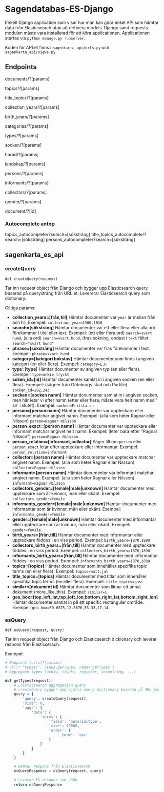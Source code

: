 # Sagendatabas-ES-Django

Enkelt Django application som visar hur man kan göra enkel API som hämtar data från Elasticserach utan att definera models.
Django samt requests modulen måste vara installerad för att köra applicationen.
Applicationen startas via `python manage.py runserver`.

Koden för API:et finns i `sagenkarta_api/urls.py` och `sagenkarta_api/views.py`

## Endpoints

documents/?[params]

topics/?[params]

title_topics/?[params]

collection_years/?[params]

birth_years/?[params]

categories/?[params]

types/?[params]

socken/?[params]

harad/?[params]

landskap/?[params]

persons/?[params]

informants/?[params]

collectors/?[params]

gender/?[params]

document/?[id]

### Autocomplete antop
topics_autocomplete/?search=[söksträng]
title_topics_autocomplete/?search=[söksträng]
persons_autocomplete/?search=[söksträng]

## sagenkarta_es_api

### createQuery
`def createQuery(request)`

Tar inn request object från Django och bygger upp Elasticsearch query baserad på querysträng från URL:et. Levererar Elasticsearch query som dictionary.

Giltiga params:
- **collection_years=[från,till]**
Hämtar documenter var `year` är mellan från och till. Exempel: `collection_year=1900,1910`
- **search=[söksträng]**
Hämtar documenter var ett eller flera eller alla ord förekommer i titel eller text. Exempel: (ett eller flera ord) `search=svart hund`, (alla ord) `search=svart,hund`, (fras sökning, endast i `text` fältet `search="svart hund"`
- **phrase=[söksträng]**
Hämtar documenter var fras förekommer i text. Exempel: `phrase=svart hund`
- **category=[kategori bokstav]**
Hämtar documenter som finns i angiven kategori (en eller flera). Exempel: `category=L,H`
- **type=[type]**
Hämtar documenter av angiven typ (en eller flera). Exempel: `type=arkiv,tryckt`
- **soken_id=[id]**
Hämtar documenter samlat in i angiven socken (en eller flera). Exempel: (sägner från Göteborgs stad och Partille) `socken_id=202,243`
- **socken=[socken namn]**
Hämtar documenter samlat in i angiven socken, men här letar vi efter namn (etter eller flera, måste vara helt namn med ' sn' i slutet). Exempel: `socken=Fritsla sn`
- **person=[person namn]**
Hämtar documenter var uppteckare eller informant matchar angivet namn. Exempel: (alla som heter Ragnar eller Nilsson) `person=Ragnar Nilsson`
- **person_exact=[person namn]**
Hämtar documenter var uppteckare eller informant matchar angivet helt namn. Exempel: (leter bara efter "Ragnar Nilsson") `person=Ragnar Nilsson`
- **person_relation=[informant,collector]**
Säger till om `person` eller `person_exact` letar efter uppteckare eller informantar. Exempel: `person_relation=informant`
- **collector=[person namn]**
Hämtar documenter var uppteckare matchar angivet namn. Exempel: (alla som heter Ragnar eller Nilsson) `collector=Ragnar Nilsson`
- **informant=[person namn]**
Hämtar documenter var informant matchar angivet namn. Exempel: (alla som heter Ragnar eller Nilsson) `informant=Ragnar Nilsson`
- **collectors_gender=[female|male|unknown]**
Hämtar documenter med uppteckare som är kvinnor, män eller okänt. Exempel: `collectors_gender=female`
- **informants_gender=[female|male|unknown]**
Hämtar documenter med informantar som är kvinnor, män eller okänt. Exempel: `informants_gender=female`
- **gender=[female|male|unknown]**
Hämtar documenter med informantar eller uppteckare som är kvinnor, män eller okänt. Exempel: `gender=female`
- **birth_years=[från,till]**
Hämtar documenter med informantar eller uppteckare föddes i en viss period. Exempel: `birth_years=1870,1890`
- **collectors_birth_years=[från,till]**
Hämtar documenter med uppteckare föddes i en viss period. Exempel: `collectors_birth_years=1870,1890`
- **informants_birth_years=[från,till]**
Hämtar documenter med informantar föddes i en viss period. Exempel: `informants_birth_years=1870,1890`
- **topics=[topics]**
Hämtar documenter som innehåller specifika topic terms (en eller flera). Exempel: `topics=natt,jul`
- **title_topics=[topics]**
Hämtar documenter med titlar som innehåller specifika topic terms (en eller flera). Exempel: `title_topics=gast`
- **similar=[dokument id]**
Hämtar documenter som liknar ett annat dokument (more_like_this). Exempel: `similar=1`
- **geo_box=[top_left_lat,top_left_lon,bottom_right_lat,bottom_right_lon]**
Hämtar documenter samlat in på ett specific rectangular område. Exempel: `geo_box=59.6875,12.6576,58.33,17.14`

### esQuery
`def esQuery(request, query)`

Tar inn request object från Django och Elasticsearch dickionary och leverar respons från Elasticserach.

Exempel:
```python
# Endpoint /urls/?[params]
# url(r'^types/', views.getTypes, name='getTypes')
# Aggregate types (arkiv, tryckt, register, inspelning, ...)

def getTypes(request):
	# Elasticsearch aggregation query
	# createQuery bygger upp själva query dictionary baserad på URL paramsträng
	query = {
		'query': createQuery(request),
		'size': 0,
		'aggs': {
			'data': {
				'terms': {
					'field': 'materialtype',
					'size': 10000,
					'order': {
						'_term': 'asc'
					}
				}
			}
		}
	}

	# Hämtar respons från Elasticsearch
	esQueryResponse = esQuery(request, query)
	
	# Leverar ES respons som JSON
	return esQueryResponse
  ```
